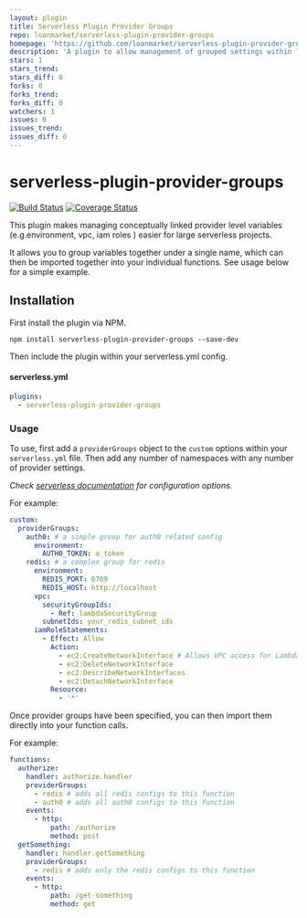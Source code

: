 ```yaml
---
layout: plugin
title: Serverless Plugin Provider Groups
repo: loanmarket/serverless-plugin-provider-groups
homepage: 'https://github.com/loanmarket/serverless-plugin-provider-groups'
description: 'A plugin to allow management of grouped settings within large serverless projects.'
stars: 1
stars_trend: 
stars_diff: 0
forks: 0
forks_trend: 
forks_diff: 0
watchers: 1
issues: 0
issues_trend: 
issues_diff: 0
---
```



# serverless-plugin-provider-groups

[![Build Status](https://travis-ci.org/loanmarket/serverless-plugin-provider-groups.svg?branch=master)](https://travis-ci.org/loanmarket/serverless-plugin-provider-groups)
[![Coverage Status](https://coveralls.io/repos/github/loanmarket/serverless-plugin-provider-groups/badge.svg?branch=master)](https://coveralls.io/github/loanmarket/serverless-plugin-provider-groups?branch=master)

This plugin makes managing conceptually linked provider level variables (e.g.environment, vpc, iam roles ) easier for large serverless projects.

It allows you to group variables together under a single name, which can then be imported together into your individual functions. See usage below for a simple example.

## Installation

First install the plugin via NPM.

```
npm install serverless-plugin-provider-groups --save-dev
```

Then include the plugin within your serverless.yml config.

#### serverless.yml
```yml
plugins:
  - serverless-plugin-provider-groups
```

### Usage

To use, first add a `providerGroups` object to the `custom` options within your `serverless.yml` file. Then add any number of namespaces with any number of provider settings.

*Check [serverless documentation](https://serverless.com/framework/docs/providers/aws/guide/functions/) for configuration options.*

For example:

```yml
custom:
  providerGroups:
    auth0: # a simple group for auth0 related config
      environment:
        AUTH0_TOKEN: a_token
    redis: # a complex group for redis
      environment:
        REDIS_PORT: 6709
        REDIS_HOST: http://localhost
      vpc:
        securityGroupIds:
          - Ref: lambdaSecurityGroup
        subnetIds: your_redis_subnet_ids
      iamRoleStatements:
        - Effect: Allow
          Action:
            - ec2:CreateNetworkInterface # Allows VPC access for Lambda
            - ec2:DeleteNetworkInterface
            - ec2:DescribeNetworkInterfaces
            - ec2:DetachNetworkInterface
          Resource:
            - '*'
```


Once provider groups have been specified, you can then import them directly into your function calls.

For example:

```yml
functions:
  authorize:
    handler: authorize.handler
    providerGroups:
      - redis # adds all redis configs to this function
      - auth0 # adds all auth0 configs to this function
    events:
      - http:
          path: /authorize
          method: post
  getSomething:
    handler: handler.getSomething
    providerGroups:
      - redis # adds only the redis configs to this function
    events:
      - http:
          path: /get-something
          method: get
```
